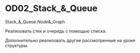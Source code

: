# OD02_Stack_&_Queue
 Stack_&_Queue._Node_&_Graph


Реализовать стек и очередь с помощью списка.

Дополнительно реализовать другие рассмотренные на уроке структуры.